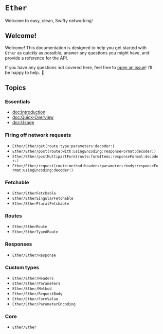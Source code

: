 # ``Ether``

Welcome to easy, clean, Swifty networking!

## Welcome!

Welcome! This documentation is designed to help you get started with `Ether` as quickly as possible, answer any questions you might have, and provide a reference for the API.

If you have any questions not covered here, feel free to [open an issue](https://github.com/JacobSyndeo/Ether/issues/new)! I'll be happy to help. 🙂

## Topics

### Essentials
- <doc:Introduction>
- <doc:Quick-Overview>
- <doc:Usage>

### Firing off network requests

- ``Ether/Ether/get(route:type:parameters:decoder:)``
- ``Ether/Ether/post(route:with:usingEncoding:responseFormat:decoder:)``
- ``Ether/Ether/postMultipartForm(route:formItems:responseFormat:decoder:)``
- ``Ether/Ether/request(route:method:headers:parameters:body:responseFormat:usingEncoding:decoder:)``

### Fetchable

- ``Ether/EtherFetchable``
- ``Ether/EtherSingularFetchable``
- ``Ether/EtherPluralFetchable``

### Routes

- ``Ether/EtherRoute``
- ``Ether/EtherTypedRoute``

### Responses

- ``Ether/Ether/Response``

### Custom types

- ``Ether/Ether/Headers``
- ``Ether/Ether/Parameters``
- ``Ether/Ether/Method``
- ``Ether/Ether/RequestBody``
- ``Ether/Ether/FormValue``
- ``Ether/Ether/ParameterEncoding``
<!--- ``Ether/Ether/CacheBehavior``-->

### Core

- ``Ether/Ether``
